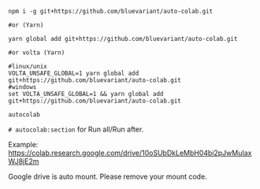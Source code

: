 ```
npm i -g git+https://github.com/bluevariant/auto-colab.git

#or (Yarn) 

yarn global add git+https://github.com/bluevariant/auto-colab.git

#or volta (Yarn)

#linux/unix
VOLTA_UNSAFE_GLOBAL=1 yarn global add git+https://github.com/bluevariant/auto-colab.git
#windows
set VOLTA_UNSAFE_GLOBAL=1 && yarn global add git+https://github.com/bluevariant/auto-colab.git
```
```
autocolab
```
`# autocolab:section` for Run all/Run after.

Example: https://colab.research.google.com/drive/10oSUbDkLeMbH04bi2pJwMuIaxWJ8jE2m

Google drive is auto mount. Please remove your mount code.